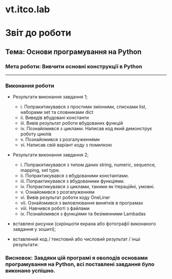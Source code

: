 # vt.itco.lab
# Звіт до роботи
## Тема: Основи програмування на Python
### Мета роботи: Вивчити основні конструкції в Python
---
### Виконання роботи
- Результати виконання завдання 1;
    - i. Попракитикувався з простими змінними, списками list, наборами set та словниками dict
    - ii. Виведів вбудовані константи
    - iii. Вивів результат роботи вбудованих функцій
    - iv. Познайомився з циклами. Написав код який демонструє роботу циклів
    - v. Познайомився з розгалуженнями
    - vi. Написав свій варіант коду з помилкою
- Результати виконання завдання 2;
    - i. Попракитикувався з  типом даних string, numeric, sequence, mapping, set type.
    - ii. Попрактикувався з вбудованими константами.
    - iii. Попрактикувався з вбудованими функціями.
    - iv. Попрактикувався з циклами, такими як ітераційні, умовні.
    - v. Ознайомився з розгалуженням
    - vi. Вивів результат роботи коду OneLiner
    - vii. Ознайомився з виловлювання винятків в програмах
    - viii. Навчився роботі з файлами
    - ix. Познайомився з функціями та безіменними Lambadas
- вставлені рисунки (скріншоти екрана або фотографії виконаного завдання у зошиті);

- вставлений код / текстовий або числовий результат / інші результати:



### Висновок: Завдяки цій програмі я оволодів основами програмування на Python, всі поставлені завдання було виконано успішно.
